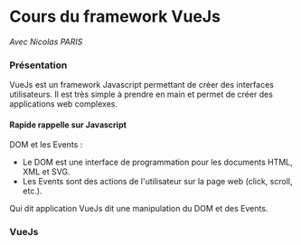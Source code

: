 # Cours du framework VueJs
*Avec Nicolas PARIS*

### Présentation

VueJs est un framework Javascript permettant de créer des interfaces utilisateurs. 
Il est très simple à prendre en main et permet de créer des applications web complexes.


#### Rapide rappelle sur Javascript

DOM et les Events :
- Le DOM est une interface de programmation pour les documents HTML, XML et SVG.
- Les Events sont des actions de l'utilisateur sur la page web (click, scroll, etc.).

Qui dit application VueJs dit une manipulation du DOM et des Events.



### VueJs

